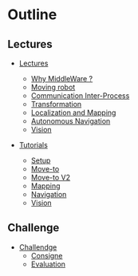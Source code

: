 # Outline

## Lectures

* [Lectures](courses-parts/intro.md)
  * [Why MiddleWare ?](courses-parts/middleWare-ROS.md)
  * [Moving robot](courses-parts/move.md)                          <!--Guillaume-->
  * [Communication Inter-Process](courses-parts/com-inter-proc.md)
  * [Transformation](courses-parts/transformation.md)
  * [Localization and Mapping](courses-parts/mapping.md)
  * [Autonomous Navigation](courses-parts/navigation.md)
  * [Vision](courses-parts/Intro-to-vision.md)

* [Tutorials](tutorials/intro.md)
  * [Setup](tutorials/setup.md)             <!--Guillaume-->
  * [Move-to](tutorials/move-to.md)         <!--Guillaume-->
  * [Move-to V2](tutorials/move-to-v2.md)   <!--Guillaume-->
  * [Mapping](tutorials/mapping.md)			  <!--Luc-->
  * [Navigation](tutorials/navigation.md)	  <!--Luc-->
  * [Vision](tutorials/vision.md)

## Challenge

  * [Challendge](challendge/intro.md)
    * [Consigne](tutorials/consigne.md)             
    * [Evaluation](tutorials/evaluation.md)

<!--Sur la base des sujets PDRs-->
